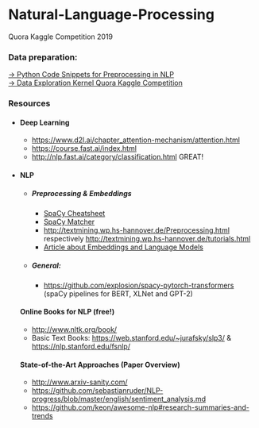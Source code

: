 # Natural-Language-Processing

Quora Kaggle Competition 2019

### Data preparation:
[  → Python Code Snippets for Preprocessing in NLP](https://nbviewer.jupyter.org/github/TheWoops/Natural-Language-Processing/blob/master/Kaggle_Kernels/Theorie/Theorieteil%20-%20Data%20preparation.ipynb)<br />
[  → Data Exploration Kernel Quora Kaggle Competition](https://nbviewer.jupyter.org/github/TheWoops/Natural-Language-Processing/blob/master/Kaggle_Kernels/Praxis/BusinessDataUnderstanding.ipynb)



### Resources

* #### Deep Learning 
  * https://www.d2l.ai/chapter_attention-mechanism/attention.html
  * https://course.fast.ai/index.html
  * http://nlp.fast.ai/category/classification.html GREAT!

* #### NLP
  * ##### Preprocessing & Embeddings
    * [SpaCy Cheatsheet](http://datacamp-community-prod.s3.amazonaws.com/29aa28bf-570a-4965-8f54-d6a541ae4e06)
    * [SpaCy Matcher](https://github.com/explosion/spaCy/blob/master/website/docs/usage/rule-based-matching.md) 
    * http://textmining.wp.hs-hannover.de/Preprocessing.html respectively http://textmining.wp.hs-hannover.de/tutorials.html
    * [Article about Embeddings and Language Models](https://towardsdatascience.com/from-word-embeddings-to-pretrained-language-models-a-new-age-in-nlp-part-2-e9af9a0bdcd9)
  * ##### General:
    * https://github.com/explosion/spacy-pytorch-transformers (spaCy pipelines for BERT, XLNet and GPT-2)

  #### Online Books for NLP (free!)
  * http://www.nltk.org/book/
  * Basic Text Books: https://web.stanford.edu/~jurafsky/slp3/ & https://nlp.stanford.edu/fsnlp/

  #### State-of-the-Art Approaches (Paper Overview)
  * http://www.arxiv-sanity.com/ 
  * https://github.com/sebastianruder/NLP-progress/blob/master/english/sentiment_analysis.md
  * https://github.com/keon/awesome-nlp#research-summaries-and-trends
